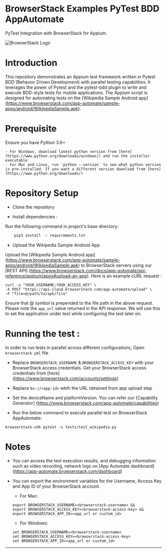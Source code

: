 # BrowserStack Examples PyTest BDD AppAutomate

PyTest Integration with BrowserStack for Appium.

![BrowserStack Logo](https://d98b8t1nnulk5.cloudfront.net/production/images/layout/logo-header.png?1469004780)

# Introduction

This repository demonstrates an Appium test framework written in Pytest BDD (Behavior Driven Development) with parallel testing capabilities. It leverages the power of Pytest and the pytest-bdd plugin to write and execute BDD-style tests for mobile applications. 
The Appium script is designed for automating tests on the [Wikipedia Sample Android app] (https://www.browserstack.com/app-automate/sample-apps/android/WikipediaSample.apk). 

# Prerequisite

Ensure you have Python 3.6+
    
    - For Windows, download latest python version from [here](https://www.python.org/downloads/windows/) and run the installer executable
    - For Mac and Linux, run `python --version` to see what python version is pre-installed. If you want a different version download from [here](https://www.python.org/downloads/)

# Repository Setup

- Clone the repository

- Install dependencies :

Run the following command in project's base directory:
```sh
    pip3 install -r requirements.txt
```

- Upload the Wikipedia Sample Android App

Upload the [Wikipedia Sample Android app] (https://www.browserstack.com/app-automate/sample-apps/android/WikipediaSample.apk) to BrowserStack servers using our [REST API] (https://www.browserstack.com/docs/app-automate/api-reference/appium/apps#upload-an-app). Here is an example cURL request :

```
curl -u "YOUR_USERNAME:YOUR_ACCESS_KEY" \
-X POST "https://api-cloud.browserstack.com/app-automate/upload" \
-F "file=@/path/to/apk/file"
```

Ensure that @ symbol is prepended to the file path in the above request. Please note the `app_url` value returned in the API response. We will use this to set the application under test while configuring the test later on.

# Running the test :

In order to run tests in parallel across different configurations, Open `browserstack.yml` file

- Replace `BROWSERSTACK_USERNAME` & `BROWSERSTACK_ACCESS_KEY` with your BrowserStack access credentials. Get your BrowserStack access credentials from [here] (https://www.browserstack.com/accounts/settings)

- Replace `bs://<app-id>` wkth the URL obtained from app upload step

- Set the deviceName and platformVersion. You can refer our [Capability Generator] (https://www.browserstack.com/app-automate/capabilities)
    
- Run the below command to execute parallel test on BrowserStack AppAutomate:
```
browserstack-sdk pytest -s tests/test_wikipedia.py
```

# Notes
- You can access the test execution results, and debugging information such as video recording, network logs on [App Automate dashboard] (https://app-automate.browserstack.com/dashboard)

- You can export the environment variables for the Username, Access Key and App ID of your BrowserStack account.

    - For Mac: 
    ```
    export BROWSERSTACK_USERNAME=<browserstack-username> &&
    export BROWSERSTACK_ACCESS_KEY=<browserstack-access-key> &&
    export BROWSERSTACK_APP_ID=<app_url or custom_id>
    ```
    - For Windows:
    ```
    set BROWSERSTACK_USERNAME=<browserstack-username> 
    set BROWSERSTACK_ACCESS_KEY=<browserstack-access-key> 
    set BROWSERSTACK_APP_ID=<app_url or custom_id>
    ```

---
